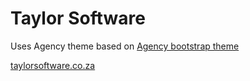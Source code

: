 Taylor Software
================

Uses Agency theme based on [Agency bootstrap theme ](http://startbootstrap.com/templates/agency/)

[taylorsoftware.co.za ](http://taylorsoftware.co.za)

